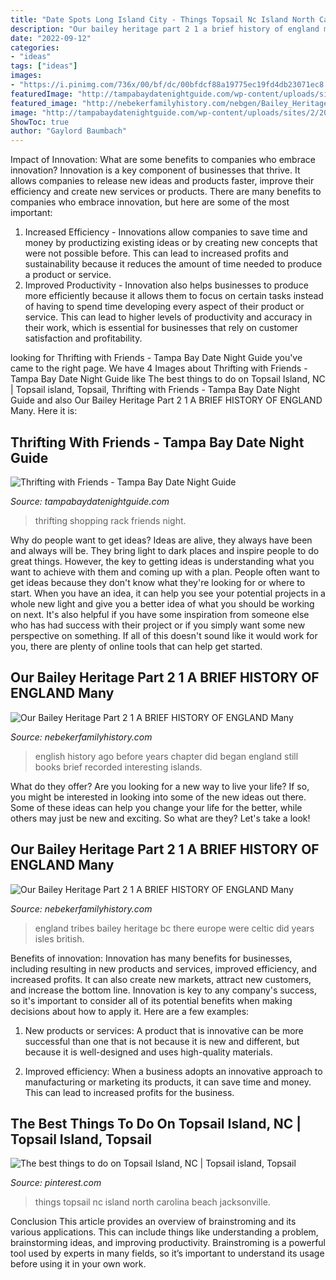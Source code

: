 ```yaml
---
title: "Date Spots Long Island City - Things Topsail Nc Island North Carolina Beach Jacksonville"
description: "Our bailey heritage part 2 1 a brief history of england many"
date: "2022-09-12"
categories:
- "ideas"
tags: ["ideas"]
images:
- "https://i.pinimg.com/736x/00/bf/dc/00bfdcf88a19775ec19fd4db23071ec8.jpg"
featuredImage: "http://tampabaydatenightguide.com/wp-content/uploads/sites/2/2018/09/Girl-at-rack.jpeg"
featured_image: "http://nebekerfamilyhistory.com/nebgen/Bailey_Heritage_2_files/scan0032.jpg"
image: "http://tampabaydatenightguide.com/wp-content/uploads/sites/2/2018/09/Girl-at-rack.jpeg"
ShowToc: true
author: "Gaylord Baumbach"
---
```



Impact of Innovation: What are some benefits to companies who embrace innovation?
Innovation is a key component of businesses that thrive. It allows companies to release new ideas and products faster, improve their efficiency and create new services or products. There are many benefits to companies who embrace innovation, but here are some of the most important: 
1. Increased Efficiency - Innovations allow companies to save time and money by productizing existing ideas or by creating new concepts that were not possible before. This can lead to increased profits and sustainability because it reduces the amount of time needed to produce a product or service. 
2. Improved Productivity - Innovation also helps businesses to produce more efficiently because it allows them to focus on certain tasks instead of having to spend time developing every aspect of their product or service. This can lead to higher levels of productivity and accuracy in their work, which is essential for businesses that rely on customer satisfaction and profitability.

	

		
looking for Thrifting with Friends - Tampa Bay Date Night Guide you've came to the right page. We have 4 Images about Thrifting with Friends - Tampa Bay Date Night Guide like The best things to do on Topsail Island, NC | Topsail island, Topsail, Thrifting with Friends - Tampa Bay Date Night Guide and also Our Bailey Heritage Part 2 1 A BRIEF HISTORY OF ENGLAND Many. Here it is:
		
    
## Thrifting With Friends - Tampa Bay Date Night Guide

<img loading=lazy src="http://tampabaydatenightguide.com/wp-content/uploads/sites/2/2018/09/Girl-at-rack.jpeg" onerror="this.onerror=null;this.src='https://tse4.mm.bing.net/th?id=OIP.XucbYk_UT4UFl_mSzB4dWAHaEK&amp;pid=15.1';" alt="Thrifting with Friends - Tampa Bay Date Night Guide">

_Source: tampabaydatenightguide.com_

>thrifting shopping rack friends night. 

	

Why do people want to get ideas?
Ideas are alive, they always have been and always will be. They bring light to dark places and inspire people to do great things. However, the key to getting ideas is understanding what you want to achieve with them and coming up with a plan. 
People often want to get ideas because they don't know what they're looking for or where to start. When you have an idea, it can help you see your potential projects in a whole new light and give you a better idea of what you should be working on next. It's also helpful if you have some inspiration from someone else who has had success with their project or if you simply want some new perspective on something. If all of this doesn't sound like it would work for you, there are plenty of online tools that can help get started.

    
## Our Bailey Heritage Part 2 1 A BRIEF HISTORY OF ENGLAND Many

<img loading=lazy src="http://nebekerfamilyhistory.com/nebgen/Bailey_Heritage_2_files/scan0032.jpg" onerror="this.onerror=null;this.src='https://tse4.mm.bing.net/th?id=OIP.I0iVfk6mKo5HY5u1TweGNgHaKw&amp;pid=15.1';" alt="Our Bailey Heritage Part 2 1 A BRIEF HISTORY OF ENGLAND Many">

_Source: nebekerfamilyhistory.com_

>english history ago before years chapter did began england still books brief recorded interesting islands. 

	

What do they offer?
Are you looking for a new way to live your life? If so, you might be interested in looking into some of the new ideas out there. Some of these ideas can help you change your life for the better, while others may just be new and exciting. So what are they? Let's take a look!

    
## Our Bailey Heritage Part 2 1 A BRIEF HISTORY OF ENGLAND Many

<img loading=lazy src="http://nebekerfamilyhistory.com/nebgen/Bailey_Heritage_2_files/shapeimage_3.png" onerror="this.onerror=null;this.src='https://tse4.mm.bing.net/th?id=OIP.zdf6VbF8VwyA0PjzobM6CwHaEw&amp;pid=15.1';" alt="Our Bailey Heritage Part 2 1 A BRIEF HISTORY OF ENGLAND Many">

_Source: nebekerfamilyhistory.com_

>england tribes bailey heritage bc there europe were celtic did years isles british. 

	

Benefits of innovation:
Innovation has many benefits for businesses, including resulting in new products and services, improved efficiency, and increased profits. It can also create new markets, attract new customers, and increase the bottom line. Innovation is key to any company's success, so it's important to consider all of its potential benefits when making decisions about how to apply it. Here are a few examples:
1. New products or services: A product that is innovative can be more successful than one that is not because it is new and different, but because it is well-designed and uses high-quality materials.

2. Improved efficiency: When a business adopts an innovative approach to manufacturing or marketing its products, it can save time and money. This can lead to increased profits for the business.


    
## The Best Things To Do On Topsail Island, NC | Topsail Island, Topsail

<img loading=lazy src="https://i.pinimg.com/736x/00/bf/dc/00bfdcf88a19775ec19fd4db23071ec8.jpg" onerror="this.onerror=null;this.src='https://tse2.mm.bing.net/th?id=OIP.bfy0e8y7TEnCz36fAfZuNwHaLG&amp;pid=15.1';" alt="The best things to do on Topsail Island, NC | Topsail island, Topsail">

_Source: pinterest.com_

>things topsail nc island north carolina beach jacksonville. 

	

Conclusion
This article provides an overview of brainstroming and its various applications. This can include things like understanding a problem, brainstorming ideas, and improving productivity. Brainstroming is a powerful tool used by experts in many fields, so it’s important to understand its usage before using it in your own work.

